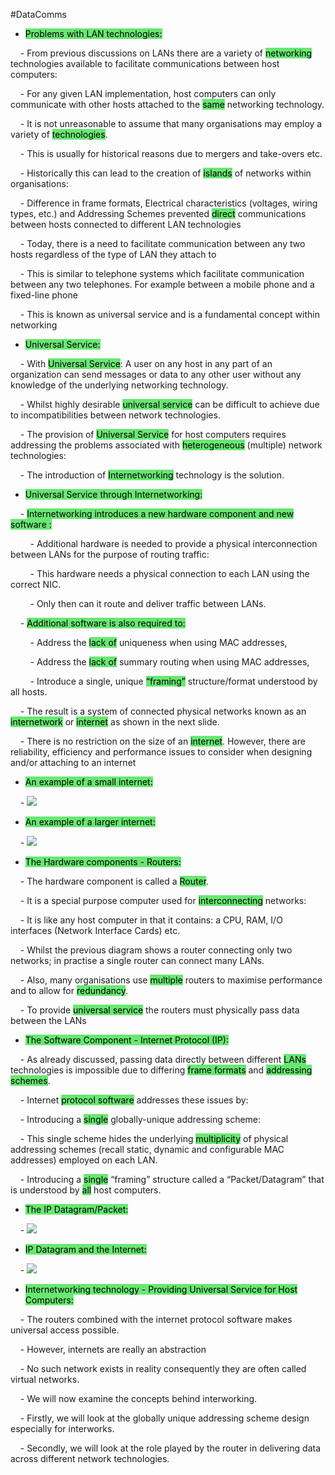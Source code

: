 #DataComms 

- <mark style="background:#69E772;">Problems with LAN technologies:</mark>

    - From previous discussions on LANs there are a variety of <mark style="background:#69E772;">networking</mark> technologies available to facilitate communications between host computers:

    - For any given LAN implementation, host computers can only communicate with other hosts attached to the <mark style="background:#69E772;">same</mark> networking technology.

    - It is not unreasonable to assume that many organisations may employ a variety of <mark style="background:#69E772;">technologies</mark>.

    - This is usually for historical reasons due to mergers and take-overs etc.

    - Historically this can lead to the creation of <mark style="background:#69E772;">islands</mark> of networks within organisations:

    - Difference in frame formats, Electrical characteristics (voltages, wiring types, etc.) and Addressing Schemes prevented <mark style="background:#69E772;">direct</mark> communications between hosts connected to different LAN technologies

    - Today, there is a need to facilitate communication between any two hosts regardless of the type of LAN they attach to

    - This is similar to telephone systems which facilitate communication between any two telephones. For example between a mobile phone and a fixed-line phone

    - This is known as universal service and is a fundamental concept within networking

- <mark style="background:#69E772;">Universal Service:</mark>

    - With <mark style="background:#69E772;">Universal Service</mark>: A user on any host in any part of an organization can send messages or data to any other user without any knowledge of the underlying networking technology.

    - Whilst highly desirable <mark style="background:#69E772;">universal service</mark> can be difficult to achieve due to incompatibilities between network technologies.

    - The provision of <mark style="background:#69E772;">Universal Service</mark> for host computers requires addressing the problems associated with <mark style="background:#69E772;">heterogeneous</mark> (multiple) network technologies:

    - The introduction of <mark style="background:#69E772;">Internetworking</mark> technology is the solution.

- <mark style="background:#69E772;">Universal Service through Internetworking:</mark>

    - <mark style="background:#69E772;">Internetworking introduces a new hardware component and new software :</mark>

        - Additional hardware is needed to provide a physical interconnection between LANs for the purpose of routing traffic:

        - This hardware needs a physical connection to each LAN using the correct NIC.

        - Only then can it route and deliver traffic between LANs.

    - <mark style="background:#69E772;">Additional software is also required to:</mark>

        - Address the <mark style="background:#69E772;">lack of</mark> uniqueness when using MAC addresses,

        - Address the <mark style="background:#69E772;">lack of</mark> summary routing when using MAC addresses,

        - Introduce a single, unique <mark style="background:#69E772;">“framing”</mark> structure/format understood by all hosts.

    - The result is a system of connected physical networks known as an <mark style="background:#69E772;">internetwork</mark> or <mark style="background:#69E772;">internet</mark> as shown in the next slide.

    - There is no restriction on the size of an <mark style="background:#69E772;">internet</mark>. However, there are reliability, efficiency and performance issues to consider when designing and/or attaching to an internet

- <mark style="background:#69E772;">An example of a small internet:</mark>

    - ![](https://i.imgur.com/4xDbPVW.png)


- <mark style="background:#69E772;">An example of a larger internet:</mark>

    - ![](https://i.imgur.com/QlxHL9t.png)


- <mark style="background:#69E772;">The Hardware components - Routers:</mark>

    - The hardware component is called a <mark style="background:#69E772;">Router</mark>.

    - It is a special purpose computer used for <mark style="background:#69E772;">interconnecting</mark> networks:

    - It is like any host computer in that it contains: a CPU, RAM, I/O interfaces (Network Interface Cards) etc.

    - Whilst the previous diagram shows a router connecting only two networks; in practise a single router can connect many LANs.

    - Also, many organisations use <mark style="background:#69E772;">multiple</mark> routers to maximise performance and to allow for <mark style="background:#69E772;">redundancy</mark>.

    - To provide <mark style="background:#69E772;">universal service</mark> the routers must physically pass data between the LANs

- <mark style="background:#69E772;">The Software Component - Internet Protocol (IP):</mark>

    - As already discussed, passing data directly between different <mark style="background:#69E772;">LANs</mark> technologies is impossible due to differing <mark style="background:#69E772;">frame formats</mark> and <mark style="background:#69E772;">addressing schemes</mark>.

    - Internet <mark style="background:#69E772;">protocol software</mark> addresses these issues by:

    - Introducing a <mark style="background:#69E772;">single</mark> globally-unique addressing scheme:

    - This single scheme hides the underlying <mark style="background:#69E772;">multiplicity</mark> of physical addressing schemes (recall static, dynamic and configurable MAC addresses) employed on each LAN.

    - Introducing a <mark style="background:#69E772;">single</mark> “framing” structure called a “Packet/Datagram” that is understood by <mark style="background:#69E772;">all</mark> host computers.

- <mark style="background:#69E772;">The IP Datagram/Packet:</mark>

    - ![](https://i.imgur.com/GCFErEZ.png)


- <mark style="background:#69E772;">IP Datagram and the Internet:</mark>

    - ![](https://i.imgur.com/xli1dgA.png)


- <mark style="background:#69E772;">Internetworking technology - Providing Universal Service for Host Computers:</mark>

    - The routers combined with the internet protocol software makes universal access possible.

    - However, internets are really an abstraction

    - No such network exists in reality consequently they are often called virtual networks.

    - We will now examine the concepts behind interworking.

    - Firstly, we will look at the globally unique addressing scheme design especially for interworks.

    - Secondly, we will look at the role played by the router in delivering data across different network technologies.